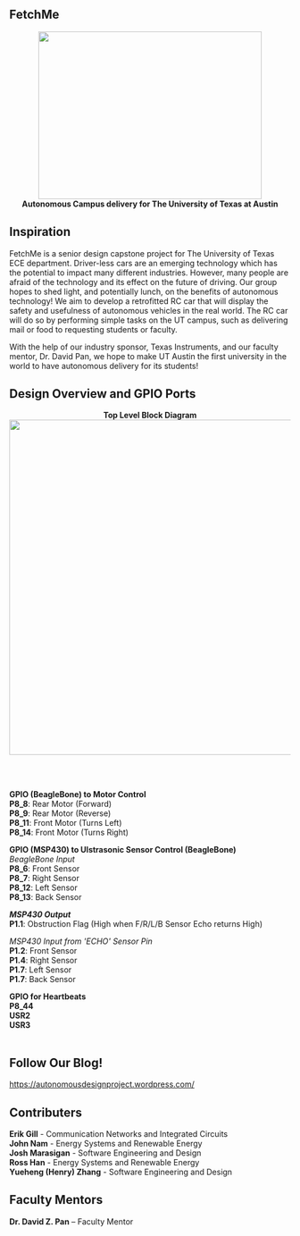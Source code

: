 ## FetchMe
<p align="center">
  <img width="400" height="300" src="http://tinyimg.io/i/H6cgMyd.png"><br>
  <strong>Autonomous Campus delivery for The University of Texas at Austin</strong>
</p>

## Inspiration

FetchMe is a senior design capstone project for The University of Texas ECE department. 
Driver-less cars are an emerging technology which has the potential to impact many different industries. However, many people are afraid of the technology and its effect on the future of driving. Our group hopes to shed light, and potentially lunch, on the benefits of autonomous technology! We aim to develop a retrofitted RC car that will display the safety and usefulness of autonomous vehicles in the real world. The RC car will do so by performing simple tasks on the UT campus, such as delivering mail or food to requesting students or faculty.<br>

With the help of our industry sponsor, Texas Instruments, and our faculty mentor, Dr. David Pan, we hope to make UT Austin the first university in the world to have autonomous delivery for its students!

## Design Overview and GPIO Ports
<p align="center">
  <strong>Top Level Block Diagram</strong><br>
  <img width="800" height="600" src="http://tinyimg.io/i/FkfJGkR.PNG"><br>
</p><br><br>

<strong>GPIO (BeagleBone) to Motor Control</strong><br>
<b>P8_8</b>: Rear Motor (Forward)<br>
<b>P8_9</b>: Rear Motor (Reverse)<br>
<b>P8_11</b>: Front Motor (Turns Left)<br>
<b>P8_14</b>: Front Motor (Turns Right)<br>

<strong>GPIO (MSP430) to Ulstrasonic Sensor Control (BeagleBone)</strong><br>
<i>BeagleBone Input</i><br>
<b>P8_6</b>: Front Sensor<br>
<b>P8_7</b>: Right Sensor<br>
<b>P8_12</b>: Left Sensor<br>
<b>P8_13</b>: Back Sensor<br>

<b><i>MSP430 Output</i></b><br>
<b>P1.1</b>: Obstruction Flag (High when F/R/L/B Sensor Echo returns High)<br>

<i>MSP430 Input from 'ECHO' Sensor Pin</i><br>
<b>P1.2</b>: Front Sensor<br>
<b>P1.4</b>: Right Sensor<br>
<b>P1.7</b>: Left Sensor<br>
<b>P1.7</b>: Back Sensor<br>

<strong>GPIO for Heartbeats</strong><br>
<b>P8_44</b><br>
<b>USR2</b><br>
<b>USR3</b><br>
<br>

## Follow Our Blog!
https://autonomousdesignproject.wordpress.com/

## Contributers
<p>
<b>Erik Gill</b> - Communication Networks and Integrated Circuits <br>
  <a href="https://www.linkedin.com/in/john-nam-a8a629116/" style="text-decoration: none">
  <b>John Nam</b></a> - Energy Systems and Renewable Energy<br>
  <a href="https://www.linkedin.com/in/joshmarasigan/" style="text-decoration: none">
  <b>Josh Marasigan</b></a> - Software Engineering and Design<br>
  <a href="https://www.linkedin.com/in/ross-han-30567489/" style="text-decoration: none">
  <b>Ross Han</b></a> - Energy Systems and Renewable Energy<br>
  <a href="https://www.linkedin.com/in/yueheng-zhang/" style="text-decoration: none">
  <b>Yueheng (Henry) Zhang</b></a> - Software Engineering and Design<br>
</p>

## Faculty Mentors

<p>
  <a href="http://www.ece.utexas.edu/people/faculty/david-z-pan" style="text-decoration: none"><b>Dr. David Z. Pan</b></a> – Faculty Mentor
</p>
